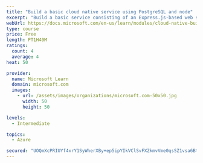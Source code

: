 ```yaml
---
title: "Build a basic cloud native service using PostgreSQL and node"
excerpt: "Build a basic service consisting of an Express.js-based web service with Microsoft Azure Database for PostgreSQL providing its persistent data store, and managed by a front-end Next.js management web app."
webUrl: https://docs.microsoft.com/en-us/learn/modules/cloud-native-build-basic-service/
type: course
price: Free
length: PT1H40M
ratings:
  count: 4
  average: 4
heat: 50

provider:
  name: Microsoft Learn
  domain: microsoft.com
  images:
    - url: /assets/images/organizations/microsoft.com-50x50.jpg
      width: 50
      height: 50

levels:
  - Intermediate

topics:
  - Azure

secured: "UOQmXcPRIUYf4xrY1SyWherXBy+ep5ipYIkVClSvFXZkmvVme0qsSZ1vsa6Btqj7JC2re8zo7NP00UuV/OffGuPmdVYQQVwpxyiWHTnm9GJGoIKZoAmElx3PYQgS9a28xlqAnAlSUdbgKIfQAPqbAYC7rm7YLpSWmYZCgUtppOASbKLtJdfahFOn5KAalu3XGkTB732Rn9t3FAYObaHcjSXoH7SvmCt6FM8mQOx43TgvyxHMPChOt0sde04sblGc2mMSSUeONeSVSlhifXrlYon10Ll1lgrNu4O/hr926yRDreBIybZxaoq7ChivAlHwO20rtvANf3Y7o9TN5yiiHZDekKUm5prf2kbO1D4DWMpNXfe2wnVwVepCQznA2A051KrvvPHfgxEDF7bYf+wSirbHdAPbColoYp20rTrKAwM=;pBCSMFHfMpQmJnqwEdoWLg=="
---
```


